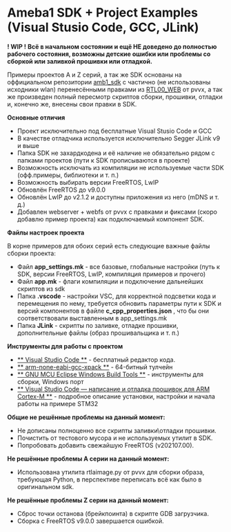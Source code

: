 # Ameba1 SDK + Project Examples (Visual Stusio Code, GCC, JLink)
**! WIP !**
**Всё в начальном состоянии и ещё НЕ доведено до полностью рабочего состояния, возможны детские ошибки или проблемы со сборкой или заливкой прошивки или отладкой.**

Примеры проектов A и Z серий, а так же SDK основаны на оффициальном репозитории [amb1_sdk](https://github.com/ambiot/amb1_sdk) с частично (не использованы исходники wlan) перенесёнными правками из [RTL00_WEB](https://github.com/pvvx/RTL00_WEB) от pvvx, а так же произведен полный пересмотр скриптов сборки, прошивки, отладки и, конечно же, внесены свои правки в SDK.

**Основные отличия**

* Проект исключительно под бесплатные Visual Stusio Code и GCC
* В качестве отладчика используется исключительно Segger JLink v9 и выше
* Папка SDK не захардкодена и её наличие не обязательно рядом с папками проектов (пути к SDK прописываются в проекте)
* Возможность исключать из компиляции не используемые части SDK (офф.примеры, библиотеки и т. п.)
* Возможность выбирать версии FreeRTOS, LwIP
* Обновлён FreeRTOS до v9.0.0
* Обновлён LwIP до v2.1.2 и доступны приложения из него (mDNS и т. д.)
* Добавлен webserver + webfs от pvvx с правками и фиксами (скоро добавлю пример проекта) как подключаемый компонент SDK.

**Файлы настроек проекта**

В корне примеров для обоих серий есть следующие важные файлы сборки проекта:

* Файл **app_settings.mk** - все базовые, глобальные настройки (путь к SDK, версии FreeRTOS, LwIP, компиляция примеров и прочего)
* Файл **app.mk** - флаги компиляции и подключение дальнейших скриптов из sdk
* Папка **.vscode** - настройки VSC, для корректной подсветки кода и перемещения по нему, требуется обновить параметры пути к SDK и версий компонентов в файле **c_cpp_properties.json** , что бы они соответствовали выставленным в app_settings.mk
* Папка **JLink** - скрипты по заливке, отладке прошивки, дополнительные файлы (образ прошивальщика и т. п.)

**Инструменты для работы с проектом**

* [** Visual Studio Code **](https://code.visualstudio.com/) - бесплатный редактор кода.
* [** arm-none-eabi-gcc-xpack **](https://github.com/xpack-dev-tools/arm-none-eabi-gcc-xpack) - 64-битный тулчейн
* [** GNU MCU Eclipse Windows Build Tools **](https://github.com/gnu-mcu-eclipse/windows-build-tools/releases) - инструменты для сборки, Windows порт
* [** Visual Studio Code — написание и отладка прошивок для ARM Cortex-M **](https://adelectronics.ru/2019/04/22/visual-studio-code-%D0%BD%D0%B0%D0%BF%D0%B8%D1%81%D0%B0%D0%BD%D0%B8%D0%B5-%D0%B8-%D0%BE%D1%82%D0%BB%D0%B0%D0%B4%D0%BA%D0%B0-%D0%BF%D1%80%D0%BE%D1%88%D0%B8%D0%B2%D0%BE%D0%BA-%D0%B4%D0%BB%D1%8F-arm-co/) - подробное описание установки, настройки и начала работы на примере STM32

**Общие не решённые проблемы на данный момент:**

* Не дописаны полноценно все скрипты заливки\отладки прошивки.
* Почистить от тестового мусора и не используемых утилит в SDK.
* Попробовать добавить свежайшую FreeRTOS (v202107.00).

**Не решённые проблемы A серии на данный момент:**

* Использована утилита rtlaimage.py от pvvx для сборки образа, требующая Python, в перспективе переписать всё как было в оригинальном sdk.

**Не решённые проблемы Z серии на данный момент:**

* Сброс точки останова (брейкпоинта) в скрипте GDB загрузчика.
* Сборка с FreeRTOS v9.0.0 завершается ошибкой.
